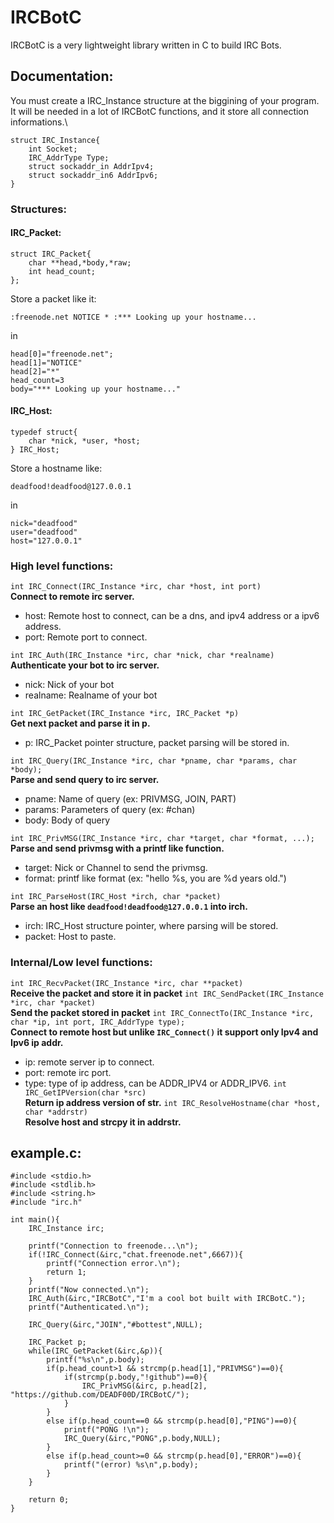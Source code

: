 # IRCBotC
IRCBotC is a very lightweight library written in C to build IRC Bots.
## Documentation:

You must create a IRC_Instance structure at the biggining of your program.\
It will be needed in a lot of IRCBotC functions, and it store all connection informations.\

```
struct IRC_Instance{
    int Socket;
    IRC_AddrType Type;
    struct sockaddr_in AddrIpv4;
    struct sockaddr_in6 AddrIpv6;
}
```

### Structures:

#### IRC_Packet:
```
struct IRC_Packet{
    char **head,*body,*raw;
    int head_count;
};
```
Store a packet like it:
```
:freenode.net NOTICE * :*** Looking up your hostname...
```
in
``` 
head[0]="freenode.net";
head[1]="NOTICE"
head[2]="*"
head_count=3
body="*** Looking up your hostname..."
```

#### IRC_Host:

```
typedef struct{
    char *nick, *user, *host;
} IRC_Host;
```

Store a hostname like:
```
deadfood!deadfood@127.0.0.1
```
in
```
nick="deadfood"
user="deadfood"
host="127.0.0.1"
```

### High level functions:
```int IRC_Connect(IRC_Instance *irc, char *host, int port)``` \
  **Connect to remote irc server.**
  - host: Remote host to connect, can be a dns, and ipv4 address or a ipv6 address.
  - port: Remote port to connect.

```int IRC_Auth(IRC_Instance *irc, char *nick, char *realname)``` \
  **Authenticate your bot to irc server.**
  - nick: Nick of your bot
  - realname: Realname of your bot

```int IRC_GetPacket(IRC_Instance *irc, IRC_Packet *p)``` \
  **Get next packet and parse it in p.**
  - p: IRC_Packet pointer structure, packet parsing will be stored in.

```int IRC_Query(IRC_Instance *irc, char *pname, char *params, char *body);``` \
  **Parse and send query to irc server.**
  - pname: Name of query (ex: PRIVMSG, JOIN, PART)
  - params: Parameters of query (ex: #chan)
  - body: Body of query

```int IRC_PrivMSG(IRC_Instance *irc, char *target, char *format, ...);``` \
  **Parse and send privmsg with a printf like function.**
  - target: Nick or Channel to send the privmsg.
  - format: printf like format (ex: "hello %s, you are %d years old.")

```int IRC_ParseHost(IRC_Host *irch, char *packet)``` \
  **Parse an host like ```deadfood!deadfood@127.0.0.1``` into irch.**
  - irch: IRC_Host structure pointer, where parsing will be stored.
  - packet: Host to paste.

### Internal/Low level functions:
```int IRC_RecvPacket(IRC_Instance *irc, char **packet)``` \
  **Receive the packet and store it in packet**
```int IRC_SendPacket(IRC_Instance *irc, char *packet)``` \
  **Send the packet stored in packet**
```int IRC_ConnectTo(IRC_Instance *irc, char *ip, int port, IRC_AddrType type);``` \
  **Connect to remote host but unlike ```IRC_Connect()``` it support only Ipv4 and Ipv6 ip addr.**
  - ip: remote server ip to connect.
  - port: remote irc port.
  - type: type of ip address, can be ADDR_IPV4 or ADDR_IPV6.
```int IRC_GetIPVersion(char *src)``` \
  **Return ip address version of str.**
```int IRC_ResolveHostname(char *host, char *addrstr)``` \
  **Resolve host and strcpy it in addrstr.**

## example.c:
```
#include <stdio.h>
#include <stdlib.h>
#include <string.h>
#include "irc.h"

int main(){
    IRC_Instance irc;
    
    printf("Connection to freenode...\n");
    if(!IRC_Connect(&irc,"chat.freenode.net",6667)){
        printf("Connection error.\n");
        return 1;
    }
    printf("Now connected.\n");
    IRC_Auth(&irc,"IRCBotC","I'm a cool bot built with IRCBotC.");
    printf("Authenticated.\n");
    
    IRC_Query(&irc,"JOIN","#bottest",NULL);
    
    IRC_Packet p;
    while(IRC_GetPacket(&irc,&p)){
        printf("%s\n",p.body);
        if(p.head_count>1 && strcmp(p.head[1],"PRIVMSG")==0){
            if(strcmp(p.body,"!github")==0){
                IRC_PrivMSG(&irc, p.head[2], "https://github.com/DEADF00D/IRCBotC/");
            }
        }
        else if(p.head_count==0 && strcmp(p.head[0],"PING")==0){
            printf("PONG !\n");
            IRC_Query(&irc,"PONG",p.body,NULL);
        }
        else if(p.head_count>=0 && strcmp(p.head[0],"ERROR")==0){
            printf("(error) %s\n",p.body);
        }
    }
    
    return 0;
}
```
